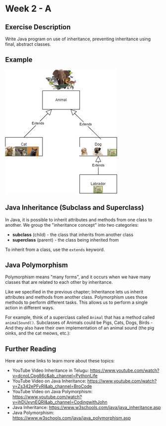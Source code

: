 # Week 2 - A

## Exercise Description

Write Java program on use of inheritance, preventing inheritance using final, abstract classes.

## Example

![Inheritance_image](../Animal.drawio.png)


## Java Inheritance (Subclass and Superclass)

In Java, it is possible to inherit attributes and methods from one class to another. We group the "inheritance concept" into two categories:
- **subclass** (child) - the class that inherits from another class
- **superclass** (parent) - the class being inherited from

To inherit from a class, use the ``extends`` keyword.

## Java Polymorphism

Polymorphism means "many forms", and it occurs when we have many classes that are related to each other by inheritance.

Like we specified in the previous chapter; Inheritance lets us inherit attributes and methods from another class. Polymorphism uses those methods to perform different tasks. This allows us to perform a single action in different ways.

For example, think of a superclass called ``Animal`` that has a method called ``animalSound()``. Subclasses of Animals could be Pigs, Cats, Dogs, Birds - And they also have their own implementation of an animal sound (the pig oinks, and the cat meows, etc.):

## Further Reading

Here are some links to learn more about these topics:

- YouTube Video Inheritance in Telugu: https://www.youtube.com/watch?v=dcnoLCpg86c&ab_channel=PythonLife
- YouTube Video on Java Inheritance: https://www.youtube.com/watch?v=Zs342ePFvRI&ab_channel=BroCode
- YouTube Video on Java Polymorphism: https://www.youtube.com/watch?v=jhDUxynEQRI&ab_channel=CodingwithJohn
- Java Inheritance: https://www.w3schools.com/java/java_inheritance.asp
- Java Polymorphism: https://www.w3schools.com/java/java_polymorphism.asp